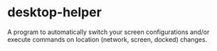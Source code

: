 # desktop-helper
A program to automatically switch your screen configurations and/or execute commands on location (network, screen, docked) changes.
